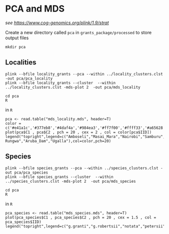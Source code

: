 # PCA and MDS
*see https://www.cog-genomics.org/plink/1.9/strat*


Create a new directory called `pca` in `grants_package/processed` to store output files

```
mkdir pca
```


## Localities

```
plink --bfile locality_grants --pca --within ../locality_clusters.clst -out pca/pca_locality
plink --bfile locality_grants --cluster  --within ../locality_clusters.clst -mds-plot 2  -out pca/mds_locality
```



```
cd pca
R
```

in `R`

```
pca <- read.table("mds_locality.mds", header=T)
color = c('#e41a1c','#377eb8','#4daf4a','#984ea3','#ff7f00','#ffff33','#a65628','#8dd3c7','#ffffb3','#bebada','#fb8072','#80b1d3','#fdb462','#b3de69')
plot(pca$C1 , pca$C2 , pch = 20 , cex = 2 , col = color[pca$IID])
legend("topright",legend=c("Amboseli","Masai_Mara","Nairobi","Samburu","Tsavo","Sibiloi","Monduli","Maswa","Mkomazi_W","Mkomazi_E","Burigi","Ikiri-Rungwa","Aruba_Dam","Ugalla"),col=color,pch=20)
```




## Species

```
plink --bfile species_grants --pca --within ../species_clusters.clst -out pca/pca_species
plink --bfile species_grants --cluster  --within ../species_clusters.clst -mds-plot 2  -out pca/mds_species
```



```
cd pca
R
```

in `R`

```
pca_species <- read.table("mds_species.mds", header=T)
plot(pca_species$C1 , pca_species$C2 , pch = 20 , cex = 1.5 , col = pca_species$IID)
legend("topright",legend=c("g.granti","g.robertsii","notata","petersii","thomsons"),col=c(1,2,3,4,5),pch=20)
```
